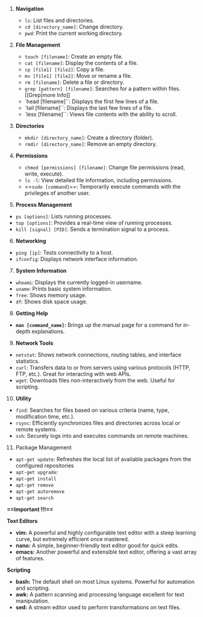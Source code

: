 

1. **Navigation**    
    - `ls`: List files and directories.
    - `cd [directory_name]`: Change directory.
    - `pwd`: Print the current working directory.

2. **File Management**    
    - `touch [filename]`: Create an empty file.
    - `cat [filename]`: Display the contents of a file.
    - `cp [file1] [file2]`: Copy a file.
    - `mv [file1] [file2]`: Move or rename a file.
    - `rm [filename]`: Delete a file or directory.
    - `grep [pattern] [filename]`: Searches for a pattern within files. [[Grep|more Info]]
    - `head [filename]``: Displays the first few lines of a file.
    - `tail [filename]``: Displays the last few lines of a file.
    - `less [filename]``: Views file contents with the ability to scroll.

3. **Directories**
    - `mkdir [directory_name]`: Create a directory (folder).
    - `rmdir [directory_name]`: Remove an empty directory.

4. **Permissions**    
    - `chmod [permissions] [filename]`: Change file permissions (read, write, execute).
    - `ls -l`: View detailed file information, including permissions.
    - ==`sudo [command}`==: Temporarily execute commands with the privileges of another user.

5. **Process Management**
- `ps [options]`: Lists running processes.
- `top [options]`: Provides a real-time view of running processes.
- `kill [signal] [PID]`: Sends a termination signal to a process. 

6. **Networking**
- `ping [ip]`: Tests connectivity to a host.
- `ifconfig`: Displays network interface information.

7. **System Information**
- `whoami`: Displays the currently logged-in username.
- `uname`: Prints basic system information.
- `free`: Shows memory usage.
- `df`: Shows disk space usage.

8. **Getting Help**
- **`man [command_name]`:** Brings up the manual page for a command for in-depth explanations.

9. **Network Tools**
- `netstat`: Shows network connections, routing tables, and interface statistics.
- `curl`: Transfers data to or from servers using various protocols (HTTP, FTP, etc.). Great for interacting with web APIs.
- `wget`: Downloads files non-interactively from the web. Useful for scripting.

10. **Utility**
- `find`: Searches for files based on various criteria (name, type, modification time, etc.).
- `rsync`: Efficiently synchronizes files and directories across local or remote systems.
- `ssh`: Securely logs into and executes commands on remote machines.

11. Package Management
- `apt-get update`: Refreshes the local list of available packages from the configured repositories
- `apt-get upgrade`: 
- `apt-get install`
- `apt-get remove`
- `apt-get autoremove`
- `apt-get search`

**==Important !!!==** 

**Text Editors**
- **vim:** A powerful and highly configurable text editor with a steep learning curve, but extremely efficient once mastered.
- **nano:** A simple, beginner-friendly text editor good for quick edits.
- **emacs:** Another powerful and extensible text editor, offering a vast array of features.

**Scripting**
- **bash:** The default shell on most Linux systems. Powerful for automation and scripting.
- **awk:** A pattern scanning and processing language excellent for text manipulation.
- **sed:** A stream editor used to perform transformations on text files.

